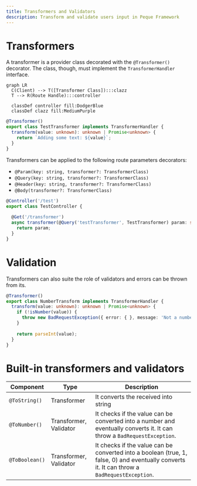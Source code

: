 ```yaml
---
title: Transformers and Validators
description: Transform and validate users input in Peque Framework
---
```


# Transformers

A transformer is a provider class decorated with the `@Transformer()` decorator.
The class, though, must implement the `TransformerHandler` interface.

```mermaid
graph LR
  C(Client) --> T([Transformer Class]):::clazz
  T --> R(Route Handle):::controller
  
  classDef controller fill:DodgerBlue
  classDef clazz fill:MediumPurple
```

```typescript
@Transformer()
export class TestTransformer implements TransformerHandler {
  transform(value: unknown): unknown | Promise<unknown> {
    return `Adding some text: ${value}`;
  }
}
```

Transformers can be applied to the following route parameters decorators:

- `@Param(key: string, transformer?: TransformerClass)`
- `@Query(key: string, transformer?: TransformerClass)`
- `@Header(key: string, transformer?: TransformerClass)`
- `@Body(transformer?: TransformerClass)`

```typescript
@Controller('/test')
export class TestController {
  
  @Get('/transformer')
  async transformer(@Query('testTransformer', TestTransformer) param: string) {
    return param;
  }
}
```

# Validation

Transformers can also suite the role of validators and errors can be thrown from its.

```typescript
@Transformer()
export class NumberTransform implements TransformerHandler {
  transform(value: unknown): unknown | Promise<unknown> {
    if (!isNumber(value)) {
      throw new BadRequestException({ error: { }, message: 'Not a number' })
    }
    
    return parseInt(value);
  }
}
```

# Built-in transformers and validators

| Component      | Type                   | Description                                                                                                                                  |
|----------------|------------------------|----------------------------------------------------------------------------------------------------------------------------------------------|
| `@ToString()`  | Transformer            | It converts the received into string                                                                                                         |
| `@ToNumber()`  | Transformer, Validator | It checks if the value can be converted into a number and eventually converts it. It can throw a `BadRequestException`.                      |
| `@ToBoolean()` | Transformer, Validator | It checks if the value can be converted into a boolean (true, 1, false, 0) and eventually converts it. It can throw a `BadRequestException`. |
